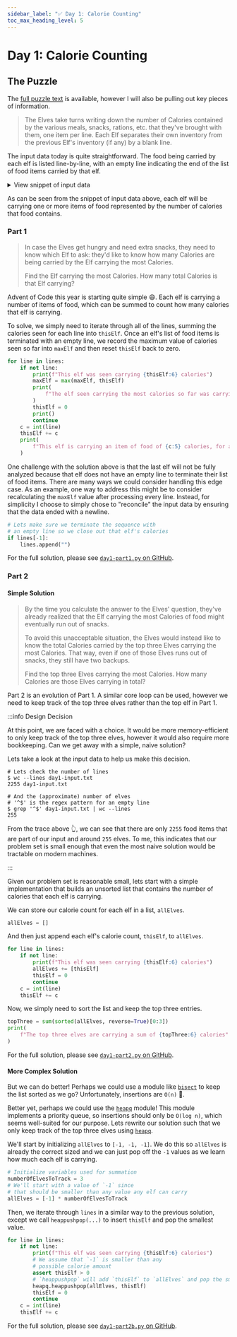 ```yaml
---
sidebar_label: "✅ Day 1: Calorie Counting"
toc_max_heading_level: 5
---
```


# Day 1: Calorie Counting

## The Puzzle

The [full puzzle text](https://adventofcode.com/2022/day/1) is available,
however I will also be pulling out key pieces of information.

> The Elves take turns writing down the number of Calories contained by the various meals, snacks, rations, etc. that they've brought with them, one item per line. Each Elf separates their own inventory from the previous Elf's inventory (if any) by a blank line.

The input data today is quite straightforward.
The food being carried by each elf is listed line-by-line,
with an empty line indicating the end of the list of food items
carried by that elf.

<details>
  <summary>View snippet of input data</summary>
  <div>

```cpp
// Annotations added as part of the puzzle solution
// Elf 1: 3 food items, totalling 10292 calories
6758
5199
10292

// Elf 2: 1 food item, totalling 62522 calories
62522

// Elf 3: 2 food items, totalling 29720 calories
22990
6730
```

  </div>
</details>

As can be seen from the snippet of input data above,
each elf will be carrying one or more items of food represented by
the number of calories that food contains.

### Part 1

> In case the Elves get hungry and need extra snacks, they need to know which Elf to ask: they'd like to know how many Calories are being carried by the Elf carrying the most Calories.
>
> Find the Elf carrying the most Calories. How many total Calories is that Elf carrying?

Advent of Code this year is starting quite simple 😄.
Each elf is carrying a number of items of food, which can be summed to count how
many calories that elf is carrying.

To solve, we simply need to iterate through all of the lines, summing the calories
seen for each line into `thisElf`. Once an elf's list of food items is terminated with
an empty line, we record the maximum value of calories seen so far into
`maxElf` and then reset `thisElf` back to zero.

<!-- prettier-ignore-start -->
<!--SNIPSTART day1-part1-main-->
```py
for line in lines:
    if not line:
        print(f"This elf was seen carrying {thisElf:6} calories")
        maxElf = max(maxElf, thisElf)
        print(
            f"The elf seen carrying the most calories so far was carrying {maxElf:6} calories"
        )
        thisElf = 0
        print()
        continue
    c = int(line)
    thisElf += c
    print(
        f"This elf is carrying an item of food of {c:5} calories, for a total of {thisElf:6} calories so far"
    )
```
<!--SNIPEND-->
<!-- prettier-ignore-end -->

One challenge with the solution above is that the last elf will not be fully analyzed
because that elf does not have an empty line to terminate their list of food items.
There are many ways we could consider handling this edge case.
As an example, one way to address this might be to consider recalculating the
`maxElf` value after processing every line.
Instead, for simplicity I choose to simply chose to "reconcile" the input data by ensuring that the data
ended with a newline.

<!-- prettier-ignore-start -->
<!--SNIPSTART day1-part1-input-termination-->
```py
# Lets make sure we terminate the sequence with
# an empty line so we close out that elf's calories
if lines[-1]:
    lines.append("")
```
<!--SNIPEND-->
<!-- prettier-ignore-end -->

For the full solution, please see
[`day1-part1.py` on GitHub](https://github.com/kbalston/advent-of-code-2022/blob/main/day1/day1-part1.py).

### Part 2

#### Simple Solution

> By the time you calculate the answer to the Elves' question, they've already realized that the Elf carrying the most Calories of food might eventually run out of snacks.
>
> To avoid this unacceptable situation, the Elves would instead like to know the total Calories carried by the top three Elves carrying the most Calories. That way, even if one of those Elves runs out of snacks, they still have two backups.
>
> Find the top three Elves carrying the most Calories. How many Calories are those Elves carrying in total?

Part 2 is an evolution of Part 1.
A similar core loop can be used, however we need to keep track of the top three elves rather than the top elf in Part 1.

:::info Design Decision

At this point, we are faced with a choice.
It would be more memory-efficient to only keep track of the top three elves,
however it would also require more bookkeeping.
Can we get away with a simple, naive solution?

Lets take a look at the input data to help us make this decision.

```shell
# Lets check the number of lines
$ wc --lines day1-input.txt
2255 day1-input.txt

# And the (approximate) number of elves
# '^$' is the regex pattern for an empty line
$ grep '^$' day1-input.txt | wc --lines
255
```

From the trace above 👆, we can see that there are only `2255` food items that are part of our input
and around `255` elves.
To me, this indicates that our problem set is small enough that even the most naive solution would be tractable on modern machines.

:::

Given our problem set is reasonable small, lets start with a simple implementation that builds
an unsorted list that contains the number of calories that each elf is carrying.

We can store our calorie count for each elf in a list, `allElves`.

<!-- prettier-ignore-start -->
<!--SNIPSTART day1-part2-init-->
```py
allElves = []
```
<!--SNIPEND-->
<!-- prettier-ignore-end -->

And then just append each elf's calorie count, `thisElf`, to `allElves`.

<!-- prettier-ignore-start -->
<!--SNIPSTART day1-part2-main-->
```py
for line in lines:
    if not line:
        print(f"This elf was seen carrying {thisElf:6} calories")
        allElves += [thisElf]
        thisElf = 0
        continue
    c = int(line)
    thisElf += c
```
<!--SNIPEND-->
<!-- prettier-ignore-end -->

Now, we simply need to sort the list and keep the top three entries.

<!-- prettier-ignore-start -->
<!--SNIPSTART day1-part2-print-solution-->
```py
topThree = sum(sorted(allElves, reverse=True)[0:3])
print(
    f"The top three elves are carrying a sum of {topThree:6} calories"
)
```
<!--SNIPEND-->
<!-- prettier-ignore-end -->

For the full solution, please see
[`day1-part2.py` on GitHub](https://github.com/kbalston/advent-of-code-2022/blob/main/day1/day1-part2.py).

#### More Complex Solution

But we can do better!
Perhaps we could use a module like
[`bisect`](https://docs.python.org/3/library/bisect.html)
to keep the list sorted as we go?
Unfortunately, insertions are `O(n)` 🤔.

Better yet, perhaps we could use the
[`heapq`](https://docs.python.org/3/library/heapq.html)
module!
This module implements a priority queue, so insertions should only be `O(log n)`,
which seems well-suited for our purpose.
Lets rewrite our solution such that we only keep track of the top three elves using
[`heapq`](https://docs.python.org/3/library/heapq.html).

We'll start by initializing `allElves` to `[-1, -1, -1]`.
We do this so `allElves` is already the correct sized and we can just pop off the `-1` values
as we learn how much each elf is carrying.

<!-- prettier-ignore-start -->
<!--SNIPSTART day1-part2b-init-->
```py
# Initialize variables used for summation
numberOfElvesToTrack = 3
# We'll start with a value of `-1` since
# that should be smaller than any value any elf can carry
allElves = [-1] * numberOfElvesToTrack
```
<!--SNIPEND-->
<!-- prettier-ignore-end -->

Then, we iterate through `lines` in a similar way to the previous solution,
except we call `heappushpop(...)` to insert `thisElf` and pop the smallest value.

<!-- prettier-ignore-start -->
<!--SNIPSTART day1-part2b-main-->
```py
for line in lines:
    if not line:
        print(f"This elf was seen carrying {thisElf:6} calories")
        # We assume that `-1` is smaller than any
        # possible calorie amount
        assert thisElf > 0
        # `heappushpop` will add `thisElf` to `allElves` and pop the smallest value
        heapq.heappushpop(allElves, thisElf)
        thisElf = 0
        continue
    c = int(line)
    thisElf += c
```
<!--SNIPEND-->
<!-- prettier-ignore-end -->

For the full solution, please see
[`day1-part2b.py` on GitHub](https://github.com/kbalston/advent-of-code-2022/blob/main/day1/day1-part2b.py).
